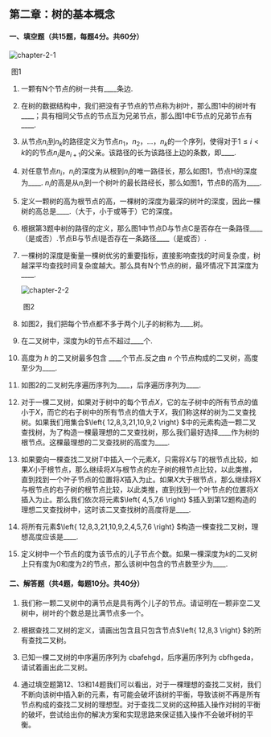 ## 第二章：树的基本概念
#### 一、填空题（共15题，每题4分。共60分）

![chapter-2-1](/Users/Boyce/IdeaProjects/Algorithm/questions/images/chapter-2-1.jpg)

​										                   图1

1. 一颗有N个节点的树一共有\_\_\_\_条边.

2. 在树的数据结构中，我们把没有子节点的节点称为树叶，那么图1中的树叶有\_\_\_\_；具有相同父节点的节点互为兄弟节点，那么图1中E节点的兄弟节点有\_\_\_\_.

3. 从节点${n}_{i}$到${n}_{k}$的路径定义为节点${n}_{1}$，${n}_{2}$，…，${n}_{k}$的一个序列，使得对于$1\le i<k$的的节点${n}_{i}$是${n}_{i+1}$的父亲。该路径的长为该路径上边的条数，即\_\_\_\_.

4. 对任意节点${n}_{i}$，${n}_{i}$的深度为从根到${n}_{i}$的唯一路径长，那么如图1，节点H的深度为\_\_\_\_.  ${n}_{i}$的高是从${n}_{i}$到一个树叶的最长路经长，那么如图1，节点B的高为\_\_\_\_.

5. 定义一颗树的高为根节点的高，一棵树的深度为最深的树叶的深度，因此一棵树的高总是\_\_\_\_.（大于，小于或等于）它的深度。

6. 根据第3题中树的路径的定义，那么图1中节点D与节点C是否存在一条路径\_\_\_\_（是或否）.节点B与节点I是否存在一条路径\_\_\_\_（是或否）.

7. 一棵树的深度是衡量一棵树优劣的重要指标，直接影响查找的时间复杂度，树越深平均查找时间复杂度越大。那么具有N个节点的树，最坏情况下其深度为\_\_\_\_.

    ![chapter-2-2](/Users/Boyce/IdeaProjects/Algorithm/questions/images/chapter-2-2.png)

    ​                                                                                        图2

8. 如图2，我们把每个节点都不多于两个儿子的树称为\_\_\_\_树。

9. 在二叉树中，深度为$k$的节点不超过\_\_\_\_个.

10. 高度为 $h$ 的二叉树最多包含 \_\_\_\_个节点.反之由 $n$ 个节点构成的二叉树，高度至少为\_\_\_\_.

11. 如图2的二叉树先序遍历序列为\_\_\_\_，后序遍历序列为\_\_\_\_.

12. 对于一棵二叉树，如果对于树中的每个节点$X$，它的左子树中的所有节点的值小于$X$，而它的右子树中的所有节点的值大于$X$，我们称这样的树为二叉查找树。如果我们用集合$\left\{ 12,8,3,21,10,9,2 \right\} $中的元素构造一颗二叉查找树，为了构造一棵最理想的二叉查找树，那么我们最好选择\_\_\_\_作为树的根节点。这棵最理想的二叉查找树的高度为\_\_\_\_.

13. 如果要向一棵查找二叉树$T$中插入一个元素$X$，只需将$X$与$T$的根节点比较，如果$X$小于根节点，那么继续将$X$与根节点的左子树的根节点比较，以此类推，直到找到一个叶子节点的位置将$X$插入为止。如果$X$大于根节点，那么继续将$X$与根节点的右子树的根节点比较，以此类推，直到找到一个叶节点的位置将$X$插入为止。那么我们依次将元素$\left\{ 4,5,7,6 \right\} $插入到第12题构造的理想二叉查找树中，这时该二叉查找树的高度将是\_\_\_\_.

14. 将所有元素$\left\{ 12,8,3,21,10,9,2,4,5,7,6 \right\} $构造一棵查找二叉树，理想高度应该是\_\_\_\_.

15. 定义树中一个节点的度为该节点的儿子节点个数。如果一棵深度为$k$的二叉树上只有度为0和度为2的节点，那么该树中包含的节点数至少为\_\_\_\_.

#### 二、解答题（共4题，每题10分。共40分）
1. 我们称一颗二叉树中的满节点是具有两个儿子的节点。请证明在一颗非空二叉树中，树叶的个数总是比满节点多一个。








2. 根据查找二叉树的定义，请画出包含且只包含节点$\left\{ 12,8,3 \right\} $的所有查找二叉树。







3. 已知一棵二叉树的中序遍历序列为 cbafehgd，后序遍历序列为 cbfhgeda，请试着画出此二叉树。







4. 通过填空题第12、13和14题我们可以看出，对于一棵理想的查找二叉树，我们不断向该树中插入新的元素，有可能会破坏该树的平衡，导致该树不再是所有节点构成的查找二叉树的理想型。对于查找二叉树的这种插入操作对树的平衡的破坏，尝试给出你的解决方案和实现思路来保证插入操作不会破坏树的平衡。






